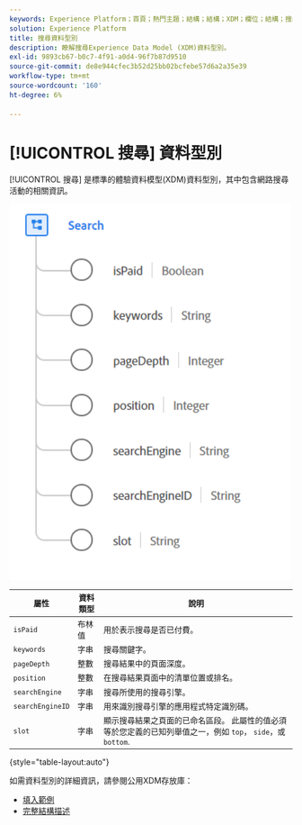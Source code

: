 ```yaml
---
keywords: Experience Platform；首頁；熱門主題；結構；結構；XDM；欄位；結構；搜尋；資料型別；資料型別；
solution: Experience Platform
title: 搜尋資料型別
description: 瞭解搜尋Experience Data Model (XDM)資料型別。
exl-id: 9893cb67-b0c7-4f91-a0d4-96f7b87d9510
source-git-commit: de8e944cfec3b52d25bb02bcfebe57d6a2a35e39
workflow-type: tm+mt
source-wordcount: '160'
ht-degree: 6%

---
```


# [!UICONTROL 搜尋] 資料型別

[!UICONTROL 搜尋] 是標準的體驗資料模型(XDM)資料型別，其中包含網路搜尋活動的相關資訊。

<img src="../images/data-types/search.PNG" width="500" /><br />

| 屬性 | 資料類型 | 說明 |
| --- | --- | --- |
| `isPaid` | 布林值 | 用於表示搜尋是否已付費。 |
| `keywords` | 字串 | 搜尋關鍵字。 |
| `pageDepth` | 整數 | 搜尋結果中的頁面深度。 |
| `position` | 整數 | 在搜尋結果頁面中的清單位置或排名。 |
| `searchEngine` | 字串 | 搜尋所使用的搜尋引擎。 |
| `searchEngineID` | 字串 | 用來識別搜尋引擎的應用程式特定識別碼。 |
| `slot` | 字串 | 顯示搜尋結果之頁面的已命名區段。 此屬性的值必須等於您定義的已知列舉值之一，例如 `top`， `side`，或 `bottom`. |

{style="table-layout:auto"}

如需資料型別的詳細資訊，請參閱公用XDM存放庫：

* [填入範例](https://github.com/adobe/xdm/blob/master/components/datatypes/search.example.1.json)
* [完整結構描述](https://github.com/adobe/xdm/blob/master/components/datatypes/search.schema.json)
